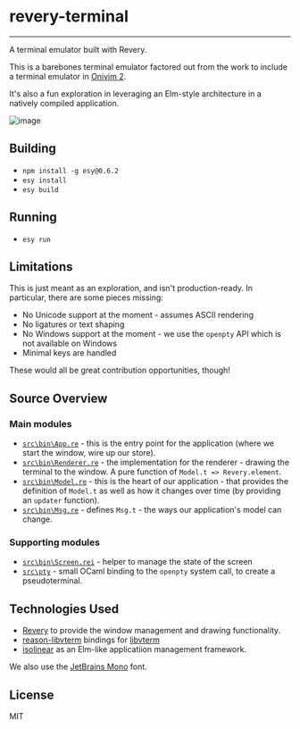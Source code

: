 # revery-terminal

---

A terminal emulator built with Revery.

This is a barebones terminal emulator factored out from the work to include a terminal emulator in [Onivim 2](https://github.com/onivim/oni2).

It's also a fun exploration in leveraging an Elm-style architecture in a natively compiled application.

![image](https://user-images.githubusercontent.com/13532591/74748975-3fbbf300-521e-11ea-8583-9ae1d4a18c35.png)

## Building

- `npm install -g esy@0.6.2`
- `esy install`
- `esy build`

## Running

- `esy run`

## Limitations

This is just meant as an exploration, and isn't production-ready. In particular, there are some pieces missing:

- No Unicode support at the moment - assumes ASCII rendering
- No ligatures or text shaping
- No Windows support at the moment - we use the `openpty` API which is not available on Windows
- Minimal keys are handled

These would all be great contribution opportunities, though!

## Source Overview

### Main modules

- [`src\bin\App.re`](src\bin\App.re) - this is the entry point for the application (where we start the window, wire up our store).
- [`src\bin\Renderer.re`](src\bin\Renderer.re) - the implementation for the renderer - drawing the terminal to the window. A pure function of `Model.t => Revery.element`.
- [`src\bin\Model.re`](src\bin\Model.re) - this is the heart of our application - that provides the definition of `Model.t` as well as how it changes over time (by providing an `updater` function).
- [`src\bin\Msg.re`](src\bin\Msg.re) - defines `Msg.t` - the ways our application's model can change.

### Supporting modules

- [`src\bin\Screen.rei`](src\bin\Screen.rei) - helper to manage the state of the screen
- [`src\pty`](src\pty) - small OCaml binding to the `openpty` system call, to create a pseudoterminal.
## Technologies Used

- [Revery](https://github.com/revery-ui/revery) to provide the window management and drawing functionality.
- [reason-libvterm](https://github.com/revery-ui/reason-libvterm) bindings for [libvterm](http://www.leonerd.org.uk/code/libvterm)
- [isolinear](https://github.com/bryphe/isolinear) as an Elm-like applicatiion management framework.

We also use the [JetBrains Mono](https://www.jetbrains.com/lp/mono/) font.

## License

MIT

